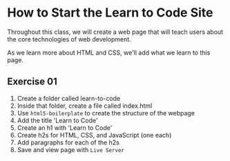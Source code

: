 # How to Start the Learn to Code Site

Throughout this class, we will create a web page that will teach users about the core technologies of web development.

As we learn more about HTML and CSS, we'll add what we learn to this page.

## Exercise 01

1. Create a folder called learn-to-code
2. Inside that folder, create a file called index.html
3. Use `html5-boilerplate` to create the structure of the webpage
4. Add the title 'Learn to Code'
5. Create an h1 with 'Learn to Code'
6. Create h2s for HTML, CSS, and JavaScript (one each)
7. Add paragraphs for each of the h2s
8. Save and view page with `Live Server`
